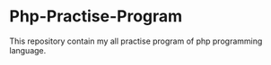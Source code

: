 # Php-Practise-Program
This repository contain my all practise program of php programming language.
